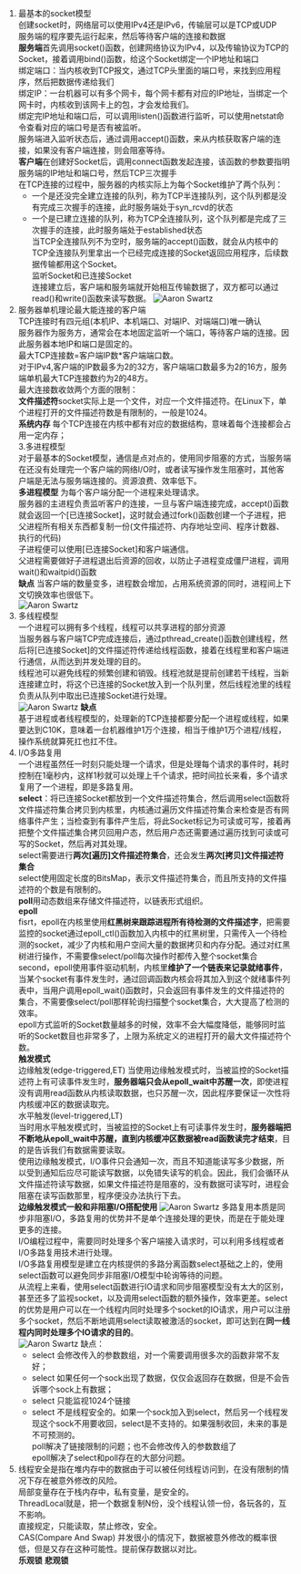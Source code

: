 1. 最基本的socket模型  
   创建socket时，网络层可以使用IPv4还是IPv6，传输层可以是TCP或UDP  
   服务端的程序要先运行起来，然后等待客户端的连接和数据  
   **服务端**首先调用socket()函数，创建网络协议为IPv4，以及传输协议为TCP的Socket，接着调用bind()函数，给这个Socket绑定一个IP地址和端口  
   绑定端口：当内核收到TCP报文，通过TCP头里面的端口号，来找到应用程序，然后把数据传递给我们  
   绑定IP：一台机器可以有多个网卡，每个网卡都有对应的IP地址，当绑定一个网卡时，内核收到该网卡上的包，才会发给我们。  
   绑定完IP地址和端口后，可以调用listen()函数进行监听，可以使用netstat命令查看对应的端口号是否有被监听。  
   服务端进入监听状态后，通过调用accept()函数，来从内核获取客户端的连接，如果没有客户端连接，则会阻塞等待。  
   **客户端**在创建好Socket后，调用connect函数发起连接，该函数的参数要指明服务端的IP地址和端口号，然后TCP三次握手  
   在TCP连接的过程中，服务器的内核实际上为每个Socket维护了两个队列：
   - 一个是还没完全建立连接的队列，称为TCP半连接队列，这个队列都是没有完成三次握手的连接，此时服务端处于syn_rcvd的状态
   - 一个是已建立连接的队列，称为TCP全连接队列，这个队列都是完成了三次握手的连接，此时服务端处于established状态  
   当TCP全连接队列不为空时，服务端的accept()函数，就会从内核中的TCP全连接队列里拿出一个已经完成连接的Socket返回应用程序，后续数据传输都用这个Socket。  
   监听Socket和已连接Socket  
   连接建立后，客户端和服务端就开始相互传输数据了，双方都可以通过read()和write()函数来读写数据。
   ![Aaron Swartz](images/socket.jpg)
2. 服务器单机理论最大能连接的客户端  
    TCP连接时有四元组(本机IP、本机端口、对端IP、对端端口)唯一确认  
    服务器作为服务方，通常会在本地固定监听一个端口，等待客户端的连接。因此服务器本地IP和端口是固定的。  
    最大TCP连接数=客户端IP数*客户端端口数。  
    对于IPv4,客户端的IP数最多为2的32方，客户端端口数最多为2的16方，服务端单机最大TCP连接数约为2的48方。  
    最大连接数收敛两个方面的限制：  
    **文件描述符**socket实际上是一个文件，对应一个文件描述符。在Linux下，单个进程打开的文件描述符数是有限制的，一般是1024。  
    **系统内存** 每个TCP连接在内核中都有对应的数据结构，意味着每个连接都会占用一定内存；  
3.多进程模型  
    对于最基本的Socket模型，通信是点对点的，使用同步阻塞的方式，当服务端在还没有处理完一个客户端的网络I/O时，或者读写操作发生阻塞时，其他客户端是无法与服务端连接的。资源浪费、效率低下。  
    **多进程模型** 为每个客户端分配一个进程来处理请求。  
    服务器的主进程负责监听客户的连接，一旦与客户端连接完成，accept()函数就会返回一个[已连接Socket]，这时就会通过fork()函数创建一个子进程，把父进程所有相关东西都复制一份(文件描述符、内存地址空间、程序计数器、执行的代码)  
    子进程便可以使用[已连接Socket]和客户端通信。  
    父进程需要做好子进程退出后资源的回收，以防止子进程变成僵尸进程，调用wait()和waitpid()函数  
    **缺点** 当客户端的数量变多，进程数会增加，占用系统资源的同时，进程间上下文切换效率也很低下。  
    ![Aaron Swartz](./images/多进程模型.jpg)
4. 多线程模型  
   一个进程可以拥有多个线程，线程可以共享进程的部分资源  
   当服务器与客户端TCP完成连接后，通过pthread_create()函数创建线程，然后将[已连接Socket]的文件描述符传递给线程函数，接着在线程里和客户端进行通信，从而达到并发处理的目的。  
   线程池可以避免线程的频繁创建和销毁。线程池就是提前创建若干线程，当新连接建立时，将这个已连接的Socket放入到一个队列里，然后线程池里的线程负责从队列中取出已连接Socket进行处理。  
   ![Aaron Swartz](./images/多线程模型.jpg)
    **缺点**  
    基于进程或者线程模型的，处理新的TCP连接都要分配一个进程或线程，如果要达到C10K，意味着一台机器维护1万个连接，相当于维护1万个进程/线程，操作系统就算死扛也扛不住。
5. I/O多路复用  
   一个进程虽然任一时刻只能处理一个请求，但是处理每个请求的事件时，耗时控制在1毫秒内，这样1秒就可以处理上千个请求，把时间拉长来看，多个请求复用了一个进程，即是多路复用。  
    **select**：将已连接Socket都放到一个文件描述符集合，然后调用select函数将文件描述符集合拷贝到内核里，内核通过遍历文件描述符集合来检查是否有网络事件产生；当检查到有事件产生后，将此Socket标记为可读或可写，接着再把整个文件描述集合拷贝回用户态，然后用户态还需要通过遍历找到可读或可写的Socket，然后再对其处理。  
    select需要进行**两次[遍历]文件描述符集合**，还会发生**两次[拷贝]文件描述符集合**  
    select使用固定长度的BitsMap，表示文件描述符集合，而且所支持的文件描述符的个数是有限制的。  
    **poll**用动态数组来存储文件描述符，以链表形式组织。  
    **epoll**  
    fisrt，epoll在内核里使用**红黑树来跟踪进程所有待检测的文件描述字**，把需要监控的socket通过epoll_ctl()函数加入内核中的红黑树里，只需传入一个待检测的socket，减少了内核和用户空间大量的数据拷贝和内存分配。通过对红黑树进行操作，不需要像select/poll每次操作时都传入整个socket集合  
    second，epoll使用事件驱动机制，内核里**维护了一个链表来记录就绪事件**，当某个socket有事件发生时，通过回调函数内核会将其加入到这个就绪事件列表中，当用户调用epoll_wait()函数时，只会返回有事件发生的文件描述符的集合，不需要像select/poll那样轮询扫描整个socket集合，大大提高了检测的效率。  
    epoll方式监听的Socket数量越多的时候，效率不会大幅度降低，能够同时监听的Socket数目也非常多了，上限为系统定义的进程打开的最大文件描述符个数。    
    **触发模式**  
    边缘触发(edge-triggered,ET)
    当使用边缘触发模式时，当被监控的Socket描述符上有可读事件发生时，**服务器端只会从epoll_wait中苏醒一次**，即使进程没有调用read函数从内核读取数据，也只苏醒一次，因此程序要保证一次性将内核缓冲区的数据读取完。  
    水平触发(level-triggered,LT)  
    当时用水平触发模式时，当被监控的Socket上有可读事件发生时，**服务器端把不断地从epoll_wait中苏醒，直到内核缓冲区数据被read函数读完才结束**，目的是告诉我们有数据需要读取。  
    使用边缘触发模式，I/O事件只会通知一次，而且不知道能读写多少数据，所以受到通知后应尽可能读写数据，以免错失读写的机会。因此，我们会循环从文件描述符读写数据，如果文件描述符是阻塞的，没有数据可读写时，进程会阻塞在读写函数那里，程序便没办法执行下去。  
    **边缘触发模式一般和非阻塞I/O搭配使用**
    ![Aaron Swartz](./images/epoll.jpg)
    多路复用本质是同步非阻塞I/O，多路复用的优势并不是单个连接处理的更快，而是在于能处理更多的连接。  
    I/O编程过程中，需要同时处理多个客户端接入请求时，可以利用多线程或者I/O多路复用技术进行处理。  
    I/O多路复用模型是建立在内核提供的多路分离函数select基础之上的，使用select函数可以避免同步非阻塞I/O模型中轮询等待的问题。  
    从流程上来看，使用select函数进行IO请求和同步阻塞模型没有太大的区别，甚至还多了监视socket，以及调用select函数的额外操作，效率更差。select的优势是用户可以在一个线程内同时处理多个socket的IO请求，用户可以注册多个socket，然后不断地调用select读取被激活的socket，即可达到在**同一线程内同时处理多个IO请求的目的**。  
    ![Aaron Swartz](./images/IO.png)
    缺点：  
    - select 会修改传入的参数数组，对一个需要调用很多次的函数非常不友好；
    - select 如果任何一个sock出现了数据，仅仅会返回存在数据，但是不会告诉哪个sock上有数据；
    - select 只能监视1024个链接
    - select 不是线程安全的。如果一个sock加入到select，然后另一个线程发现这个sock不用要收回，select是不支持的。如果强制收回，未来的事是不可预测的。  
    poll解决了链接限制的问题；也不会修改传入的参数数组了  
    epoll解决了select和poll存在的大部分问题。  
6. 线程安全是指在堆内存中的数据由于可以被任何线程访问到，在没有限制的情况下存在被意外修改的风险。  
   局部变量存在于栈内存中，私有变量，是安全的。  
   ThreadLocal就是，把一个数据复制N份，没个线程认领一份，各玩各的，互不影响。  
   直接规定，只能读取，禁止修改，安全。  
   CAS(Compare And Swap) 并发很小的情况下，数据被意外修改的概率很低，但是又存在这种可能性。提前保存数据以对比。  
   **乐观锁**
   **悲观锁**